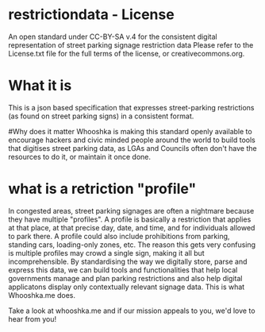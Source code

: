 # restrictiondata - License
An open standard under CC-BY-SA v.4 for the consistent digital representation of street parking signage restriction data
Please refer to the License.txt file for the full terms of the license, or creativecommons.org.

# What it is
This is a json based specification that expresses street-parking restrictions (as found on street parking signs) in a consistent format.  

#Why does it matter
Whooshka is making this standard openly available to encourage hackers and civic minded people around the world to build tools that digitises street parking data, as LGAs and Councils often don't have the resources to do it, or maintain it once done.

# what is a retriction "profile"
In congested areas, street parking signages are often a nightmare because they have multiple "profiles".  A profile is basically a restriction that applies at that place, at that precise day, date, and time, and for individuals allowed to park there. A profile could also include prohibitions from parking, standing cars, loading-only zones, etc. The reason this gets very confusing is multiple profiles may crowd a single sign, making it all but incomprehensible.  By standardising the way we digitally store, parse and express this data, we can build tools and functionalities that help local governments manage and plan parking restrictions and also help digital applicatons display only contextually relevant signage data.  This is what Whooshka.me does.

Take a look at whooshka.me and if our mission appeals to you, we'd love to hear from you!






